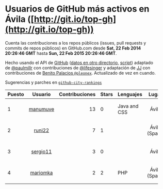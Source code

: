 # Usuarios de GitHub más activos en Ávila ([http://git.io/top-gh](http://git.io/top-gh))



  Cuenta las contribuciones a los repos públicos (issues, pull requests y commits de repos públicos) en GitHub.com desde  **Sat, 22 Feb 2014 20:26:46 GMT** hasta **Sun, 22 Feb 2015 20:26:46 GMT**.

  Hecho usando el API de [GitHub](http://github.com) ([datos en otro directorio](https://github.com/JJ/top-github-users-data/tree/master/data), [script](https://github.com/JJ/top-github-users)) adaptado de [@paulmillr](https://github.com/paulmillr) con contribuciones de [@lifesinger](https://github.com/lifesinger) y adaptación de [JJ](http://jj.github.io) con contribuciones de [Benito Palacios `@pleonex`](http://github.com/pleonex). Actualizado de vez en cuando. 

  Sugerencias y parches en [`github-city-rankings`](http://github.com/JJ/github-city-rankings)


| Puesto   |      Usuario      |  Contribuciones | Stars | Lenguajes   |      Lugar      |  Avatar |
|----------|:-----------------:|----------------:|-------|-------------|:---------------:|---------|
| 1 | [manumuve](https://github.com/manumuve) | 13 | 0 | Java and CSS | Ávila | <img src='https://avatars3.githubusercontent.com/u/3774853?v=3&s=64' width='64' height='64' title='Manu'> |
| 2 | [runi22](https://github.com/runi22) | 7 | 1 |  | Ávila (Spain) | <img src='https://avatars3.githubusercontent.com/u/5673015?v=3&s=64' width='64' height='64' title='Rubén'> |
| 3 | [sergio11](https://github.com/sergio11) | 3 | 0 |  | Ávila | <img src='https://avatars0.githubusercontent.com/u/6996211?v=3&s=64' width='64' height='64' title='Sergio'> |
| 4 | [mariomka](https://github.com/mariomka) | 2 | 2 | PHP | Ávila (Spain) | <img src='https://avatars3.githubusercontent.com/u/1822472?v=3&s=64' width='64' height='64' title='Mario'> |
